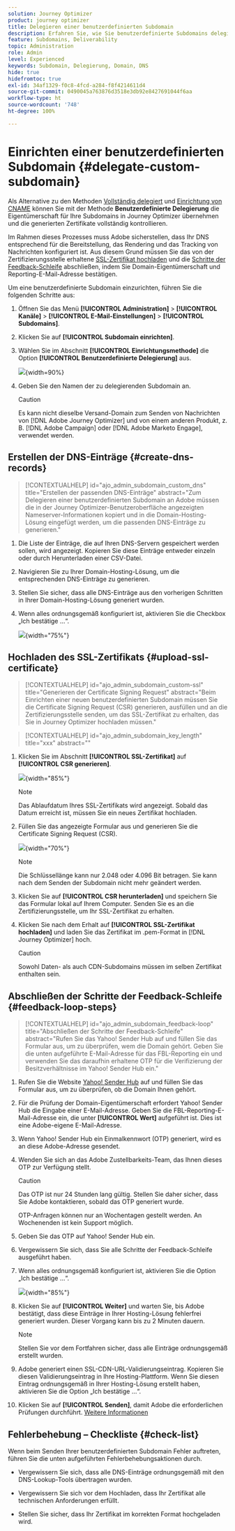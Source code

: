 ```yaml
---
solution: Journey Optimizer
product: journey optimizer
title: Delegieren einer benutzerdefinierten Subdomain
description: Erfahren Sie, wie Sie benutzerdefinierte Subdomains delegieren.
feature: Subdomains, Deliverability
topic: Administration
role: Admin
level: Experienced
keywords: Subdomain, Delegierung, Domain, DNS
hide: true
hidefromtoc: true
exl-id: 34af1329-f0c8-4fcd-a284-f8f4214611d4
source-git-commit: 0490045a763876d3518e3db92e8427691044f6aa
workflow-type: ht
source-wordcount: '748'
ht-degree: 100%

---
```


# Einrichten einer benutzerdefinierten Subdomain {#delegate-custom-subdomain}

Als Alternative zu den Methoden [Vollständig delegiert](about-subdomain-delegation.md#full-subdomain-delegation) und [Einrichtung von CNAME](about-subdomain-delegation.md#cname-subdomain-delegation) können Sie mit der Methode **Benutzerdefinierte Delegierung** die Eigentümerschaft für Ihre Subdomains in Journey Optimizer übernehmen und die generierten Zertifikate vollständig kontrollieren.

Im Rahmen dieses Prozesses muss Adobe sicherstellen, dass Ihr DNS entsprechend für die Bereitstellung, das Rendering und das Tracking von Nachrichten konfiguriert ist. Aus diesem Grund müssen Sie das von der Zertifizierungsstelle erhaltene [SSL-Zertifikat hochladen](#upload-ssl-certificate) und die [Schritte der Feedback-Schleife](#feedback-loop-steps) abschließen, indem Sie Domain-Eigentümerschaft und Reporting-E-Mail-Adresse bestätigen.

Um eine benutzerdefinierte Subdomain einzurichten, führen Sie die folgenden Schritte aus:

1. Öffnen Sie das Menü **[!UICONTROL Administration]** > **[!UICONTROL Kanäle]** > **[!UICONTROL E-Mail-Einstellungen]** > **[!UICONTROL Subdomains]**.

1. Klicken Sie auf **[!UICONTROL Subdomain einrichten]**.

1. Wählen Sie im Abschnitt **[!UICONTROL Einrichtungsmethode]** die Option **[!UICONTROL Benutzerdefinierte Delegierung]** aus.

   ![](assets/subdomain-method-custom.png){width=90%}

1. Geben Sie den Namen der zu delegierenden Subdomain an.

   >[!CAUTION]
   >
   >Es kann nicht dieselbe Versand-Domain zum Senden von Nachrichten von [!DNL Adobe Journey Optimizer] und von einem anderen Produkt, z. B. [!DNL Adobe Campaign] oder [!DNL Adobe Marketo Engage], verwendet werden.

## Erstellen der DNS-Einträge {#create-dns-records}

>[!CONTEXTUALHELP]
>id="ajo_admin_subdomain_custom_dns"
>title="Erstellen der passenden DNS-Einträge"
>abstract="Zum Delegieren einer benutzerdefinierten Subdomain an Adobe müssen die in der Journey Optimizer-Benutzeroberfläche angezeigten Nameserver-Informationen kopiert und in die Domain-Hosting-Lösung eingefügt werden, um die passenden DNS-Einträge zu generieren."

1. Die Liste der Einträge, die auf Ihren DNS-Servern gespeichert werden sollen, wird angezeigt. Kopieren Sie diese Einträge entweder einzeln oder durch Herunterladen einer CSV-Datei.

1. Navigieren Sie zu Ihrer Domain-Hosting-Lösung, um die entsprechenden DNS-Einträge zu generieren.

1. Stellen Sie sicher, dass alle DNS-Einträge aus den vorherigen Schritten in Ihrer Domain-Hosting-Lösung generiert wurden.

1. Wenn alles ordnungsgemäß konfiguriert ist, aktivieren Sie die Checkbox „Ich bestätige …“.

   ![](assets/subdomain-custom-submit.png){width="75%"}

## Hochladen des SSL-Zertifikats {#upload-ssl-certificate}

>[!CONTEXTUALHELP]
>id="ajo_admin_subdomain_custom-ssl"
>title="Generieren der Certificate Signing Request"
>abstract="Beim Einrichten einer neuen benutzerdefinierten Subdomain müssen Sie die Certificate Signing Request (CSR) generieren, ausfüllen und an die Zertifizierungsstelle senden, um das SSL-Zertifikat zu erhalten, das Sie in Journey Optimizer hochladen müssen."

>[!CONTEXTUALHELP]
>id="ajo_admin_subdomain_key_length"
>title="xxx"
>abstract=""

1. Klicken Sie im Abschnitt **[!UICONTROL SSL-Zertifikat]** auf **[!UICONTROL CSR generieren]**.

   ![](assets/subdomain-custom-ssl-certificate.png){width="85%"}

   >[!NOTE]
   >
   >Das Ablaufdatum Ihres SSL-Zertifikats wird angezeigt. Sobald das Datum erreicht ist, müssen Sie ein neues Zertifikat hochladen.

1. Füllen Sie das angezeigte Formular aus und generieren Sie die Certificate Signing Request (CSR).

   ![](assets/subdomain-custom-generate-csr.png){width="70%"}

   >[!NOTE]
   >
   >Die Schlüssellänge kann nur 2.048 oder 4.096 Bit betragen. Sie kann nach dem Senden der Subdomain nicht mehr geändert werden.

1. Klicken Sie auf **[!UICONTROL CSR herunterladen]** und speichern Sie das Formular lokal auf Ihrem Computer. Senden Sie es an die Zertifizierungsstelle, um Ihr SSL-Zertifikat zu erhalten.

1. Klicken Sie nach dem Erhalt auf **[!UICONTROL SSL-Zertifikat hochladen]** und laden Sie das Zertifikat im .pem-Format in [!DNL Journey Optimizer] hoch.

   >[!CAUTION]
   >
   >Sowohl Daten- als auch CDN-Subdomains müssen im selben Zertifikat enthalten sein.

## Abschließen der Schritte der Feedback-Schleife {#feedback-loop-steps}

>[!CONTEXTUALHELP]
>id="ajo_admin_subdomain_feedback-loop"
>title="Abschließen der Schritte der Feedback-Schleife"
>abstract="Rufen Sie das Yahoo! Sender Hub auf und füllen Sie das Formular aus, um zu überprüfen, wem die Domain gehört. Geben Sie die unten aufgeführte E-Mail-Adresse für das FBL-Reporting ein und verwenden Sie das daraufhin erhaltene OTP für die Verifizierung der Besitzverhältnisse im Yahoo! Sender Hub ein."

1. Rufen Sie die Website [Yahoo! Sender Hub](https://senders.yahooinc.com/) auf und füllen Sie das Formular aus, um zu überprüfen, ob die Domain Ihnen gehört. 

1. Für die Prüfung der Domain-Eigentümerschaft erfordert Yahoo! Sender Hub die Eingabe einer E-Mail-Adresse. Geben Sie die FBL-Reporting-E-Mail-Adresse ein, die unter **[!UICONTROL Wert]** aufgeführt ist. Dies ist eine Adobe-eigene E-Mail-Adresse.

1. Wenn Yahoo! Sender Hub ein Einmalkennwort (OTP) generiert, wird es an diese Adobe-Adresse gesendet.

1. Wenden Sie sich an das Adobe Zustellbarkeits-Team, das Ihnen dieses OTP zur Verfügung stellt. <!--Specify how to reach out + any information that customer should share in the request to deliverability team to get access to the right OTP-->

   >[!CAUTION]
   >
   >Das OTP ist nur 24 Stunden lang gültig. Stellen Sie daher sicher, dass Sie Adobe kontaktieren, sobald das OTP generiert wurde. <!--TBC?-->
   >
   >OTP-Anfragen können nur an Wochentagen gestellt werden. An Wochenenden ist kein Support möglich. <!--Add times + timezone-->

1. Geben Sie das OTP auf Yahoo! Sender Hub ein.

1. Vergewissern Sie sich, dass Sie alle Schritte der Feedback-Schleife ausgeführt haben.

1. Wenn alles ordnungsgemäß konfiguriert ist, aktivieren Sie die Option „Ich bestätige …“.

   ![](assets/subdomain-custom-feedback-loop.png){width="85%"}

1. Klicken Sie auf **[!UICONTROL Weiter]** und warten Sie, bis Adobe bestätigt, dass diese Einträge in Ihrer Hosting-Lösung fehlerfrei generiert wurden. Dieser Vorgang kann bis zu 2 Minuten dauern.

   >[!NOTE]
   >
   >Stellen Sie vor dem Fortfahren sicher, dass alle Einträge ordnungsgemäß erstellt wurden.

1. Adobe generiert einen SSL-CDN-URL-Validierungseintrag. Kopieren Sie diesen Validierungseintrag in Ihre Hosting-Plattform. Wenn Sie diesen Eintrag ordnungsgemäß in Ihrer Hosting-Lösung erstellt haben, aktivieren Sie die Option „Ich bestätige …“.

1. Klicken Sie auf **[!UICONTROL Senden]**, damit Adobe die erforderlichen Prüfungen durchführt. [Weitere Informationen](delegate-subdomain.md#submit-subdomain)

## Fehlerbehebung – Checkliste {#check-list}

Wenn beim Senden Ihrer benutzerdefinierten Subdomain Fehler auftreten, führen Sie die unten aufgeführten Fehlerbehebungsaktionen durch.

* Vergewissern Sie sich, dass alle DNS-Einträge ordnungsgemäß mit den DNS-Lookup-Tools übertragen wurden.

* Vergewissern Sie sich vor dem Hochladen, dass Ihr Zertifikat alle technischen Anforderungen erfüllt.

* Stellen Sie sicher, dass Ihr Zertifikat im korrekten Format hochgeladen wird.
